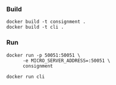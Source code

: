 ### Build
```shell script
docker build -t consignment .
docker build -t cli .
```

### Run
```shell script
docker run -p 50051:50051 \
      -e MICRO_SERVER_ADDRESS=:50051 \
      consignment

docker run cli
```